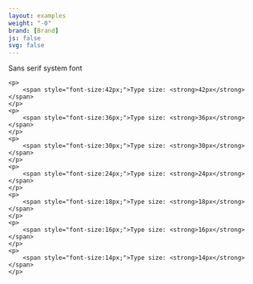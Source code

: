 ```yaml
---
layout: examples
weight: "-0"
brand: [Brand]
js: false
svg: false
---
```


<div>
	<p>Sans serif system font</p>

	<p>
		<span style="font-size:42px;">Type size: <strong>42px</strong></span>
	</p>
	<p>
		<span style="font-size:36px;">Type size: <strong>36px</strong></span>
	</p>
	<p>
		<span style="font-size:30px;">Type size: <strong>30px</strong></span>
	</p>
	<p>
		<span style="font-size:24px;">Type size: <strong>24px</strong></span>
	</p>
	<p>
		<span style="font-size:18px;">Type size: <strong>18px</strong></span>
	</p>
	<p>
		<span style="font-size:16px;">Type size: <strong>16px</strong></span>
	</p>
	<p>
		<span style="font-size:14px;">Type size: <strong>14px</strong></span>
	</p>
</div>
